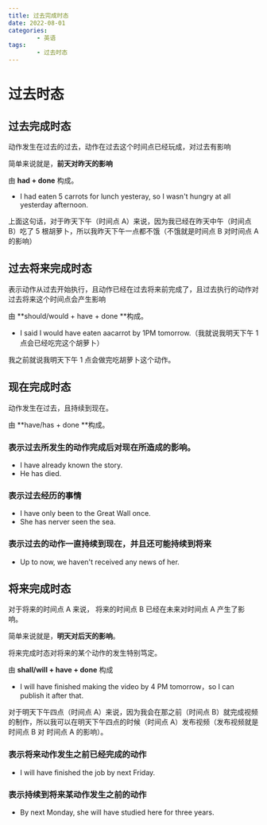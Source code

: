 ```yaml
---
title: 过去完成时态
date: 2022-08-01
categories:
        - 英语
tags:
        - 过去时态
---
```


# 过去时态

## 过去完成时态

动作发生在过去的过去，动作在过去这个时间点已经玩成，对过去有影响

简单来说就是，**前天对昨天的影响**

由 **had + done** 构成。

- I had eaten 5 carrots for lunch yesteray, so I wasn't hungry at all yesterday afternoon.

上面这句话，对于昨天下午（时间点 A）来说，因为我已经在昨天中午（时间点 B）吃了 5 根胡萝卜，所以我昨天下午一点都不饿（不饿就是时间点 B 对时间点 A 的影响）

## 过去将来完成时态

表示动作从过去开始执行，且动作已经在过去将来前完成了，且过去执行的动作对过去将来这个时间点会产生影响

由 **should/would + have + done **构成。

- I said I would have eaten aacarrot by 1PM tomorrow.（我就说我明天下午 1 点会已经吃完这个胡萝卜）


我之前就说我明天下午 1 点会做完吃胡萝卜这个动作。

## 现在完成时态

动作发生在过去，且持续到现在。

由 **have/has + done **构成。

### 表示过去所发生的动作完成后对**现在所造成的影响**。

- I have already known the story.
- He has died.

### 表示过去经历的事情

- I have only been to the Great Wall once.
- She has nerver seen the sea.

### 表示过去的动作一直持续到现在，并且还可能持续到将来

- Up to now, we haven't received any news of her.

## 将来完成时态

对于将来的时间点 A 来说， 将来的时间点 B 已经在未来对时间点 A 产生了影响。

简单来说就是，**明天对后天的影响**。

将来完成时态对将来的某个动作的发生特别笃定。

由 **shall/will + have + done** 构成

- I will have finished making the video by 4 PM tomorrow，so I can publish it after that.

对于明天下午四点（时间点 A）来说，因为我会在那之前（时间点 B）就完成视频的制作，所以我可以在明天下午四点的时候（时间点 A）发布视频（发布视频就是时间点 B 对 时间点 A 的影响）。

### 表示将来动作发生之前已经完成的动作

- I will have finished the job by next Friday.

### 表示持续到将来某动作发生之前的动作

- By next Monday, she will have studied here for three years.
